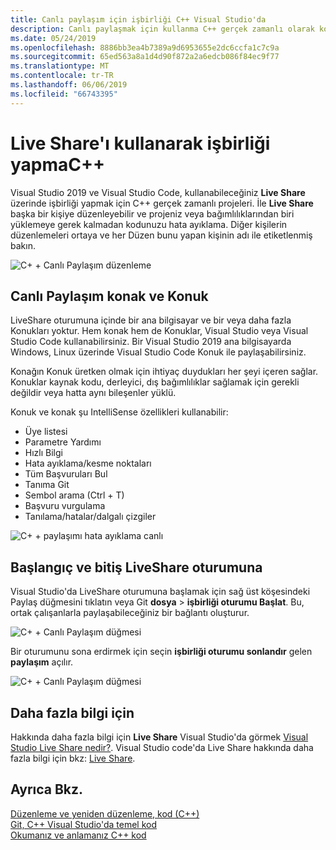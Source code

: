 ```yaml
---
title: Canlı paylaşım için işbirliği C++ Visual Studio'da
description: Canlı paylaşmak için kullanma C++ gerçek zamanlı olarak kod paylaşın ve işbirliği yapmak için Visual Studio'da.
ms.date: 05/24/2019
ms.openlocfilehash: 8886bb3ea4b7389a9d6953655e2dc6ccfa1c7c9a
ms.sourcegitcommit: 65ed563a8a1d4d90f872a2a6edcb086f84ec9f77
ms.translationtype: MT
ms.contentlocale: tr-TR
ms.lasthandoff: 06/06/2019
ms.locfileid: "66743395"
---
```

# <a name="collaborate-using-live-share-for-c"></a>Live Share'ı kullanarak işbirliği yapmaC++

Visual Studio 2019 ve Visual Studio Code, kullanabileceğiniz **Live Share** üzerinde işbirliği yapmak için C++ gerçek zamanlı projeleri. İle **Live Share** başka bir kişiye düzenleyebilir ve projeniz veya bağımlılıklarından biri yüklemeye gerek kalmadan kodunuzu hata ayıklama. Diğer kişilerin düzenlemeleri ortaya ve her Düzen bunu yapan kişinin adı ile etiketlenmiş bakın. 

![C&#43; &#43; Canlı Paylaşım düzenleme](../ide/media/live-share-edit-cpp.png "paylaşımı düzenleme Live'daC++")

## <a name="live-share-host-and-guests"></a>Canlı Paylaşım konak ve Konuk

LiveShare oturumuna içinde bir ana bilgisayar ve bir veya daha fazla Konukları yoktur. Hem konak hem de Konuklar, Visual Studio veya Visual Studio Code kullanabilirsiniz. Bir Visual Studio 2019 ana bilgisayarda Windows, Linux üzerinde Visual Studio Code Konuk ile paylaşabilirsiniz.

Konağın Konuk üretken olmak için ihtiyaç duydukları her şeyi içeren sağlar. Konuklar kaynak kodu, derleyici, dış bağımlılıklar sağlamak için gerekli değildir veya hatta aynı bileşenler yüklü. 

Konuk ve konak şu IntelliSense özellikleri kullanabilir: 

- Üye listesi
- Parametre Yardımı
- Hızlı Bilgi
- Hata ayıklama/kesme noktaları
- Tüm Başvuruları Bul
- Tanıma Git
- Sembol arama (Ctrl + T)
- Başvuru vurgulama
- Tanılama/hatalar/dalgalı çizgiler

![C&#43; &#43; paylaşımı hata ayıklama canlı](../ide/media/live-share-debug-cpp.png "paylaşımı hata ayıklama Live'daC++")

## <a name="start-and-end-a-live-share-session"></a>Başlangıç ve bitiş LiveShare oturumuna

Visual Studio'da LiveShare oturumuna başlamak için sağ üst köşesindeki Paylaş düğmesini tıklatın veya Git **dosya** > **işbirliği oturumu Başlat**. Bu, ortak çalışanlarla paylaşabileceğiniz bir bağlantı oluşturur.

![C&#43; &#43; Canlı Paylaşım düğmesi](../ide/media/live-share-button-cpp.png "Canlı Paylaşım düğmesi")

Bir oturumunu sona erdirmek için seçin **işbirliği oturumu sonlandır** gelen **paylaşım** açılır.

![C&#43; &#43; Canlı Paylaşım düğmesi](../ide/media/live-share-end-session-cpp.png "Canlı Paylaşım düğmesi")

## <a name="for-more-information"></a>Daha fazla bilgi için

Hakkında daha fazla bilgi için **Live Share** Visual Studio'da görmek [Visual Studio Live Share nedir?](/visualstudio/liveshare/). Visual Studio code'da Live Share hakkında daha fazla bilgi için bkz: [ Live Share](https://marketplace.visualstudio.com/items?itemName=ms-vsliveshare.vsliveshare).

## <a name="see-also"></a>Ayrıca Bkz.

[Düzenleme ve yeniden düzenleme, kod (C++)](writing-and-refactoring-code-cpp.md)</br>
[Git, C++ Visual Studio'da temel kod](navigate-code-cpp.md)</br>
[Okumanız ve anlamanız C++ kod](read-and-understand-code-cpp.md)</br>